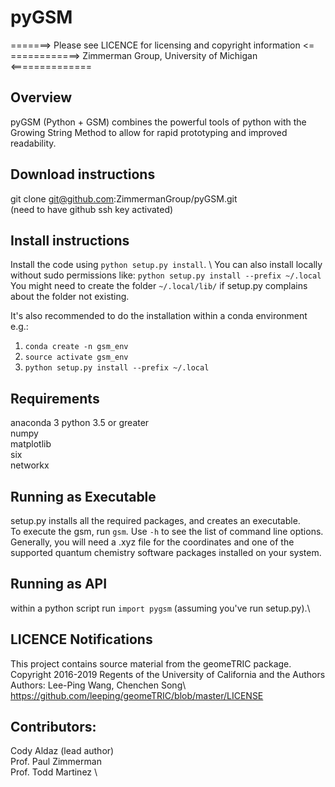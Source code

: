 # pyGSM

=======> Please see LICENCE for licensing and copyright information <= \
============> Zimmerman Group, University of Michigan  <==============

## Overview
pyGSM (Python + GSM) combines the powerful tools of python with the
Growing String Method to allow for rapid prototyping and improved
readability.

## Download instructions
git clone git@github.com:ZimmermanGroup/pyGSM.git\
(need to have github ssh key activated) 

## Install instructions

Install the code using `python setup.py install`. \ 
You can also install locally without sudo permissions like:
`python setup.py install --prefix ~/.local`
You might need to create the folder `~/.local/lib/` if setup.py complains about the folder not existing.

It's also recommended to do the installation within a conda environment e.g.:
   1. `conda create -n gsm_env`
   2. `source activate gsm_env`
   3. `python setup.py install --prefix ~/.local`


## Requirements 
anaconda 3 
python 3.5 or greater\
numpy\
matplotlib\
six\
networkx

## Running as Executable
setup.py installs all the required packages, and creates an executable.  \
To execute the gsm, run `gsm`. Use `-h` to see the list of command line options.
Generally, you will need a .xyz file for the coordinates and one of the supported quantum chemistry software packages installed on your system.

## Running as API
within a python script run `import pygsm` (assuming you've run setup.py).\


## LICENCE Notifications
This project contains source material from the geomeTRIC package.\
Copyright 2016-2019 Regents of the University of California and the Authors\
Authors: Lee-Ping Wang, Chenchen Song\ 
https://github.com/leeping/geomeTRIC/blob/master/LICENSE


## Contributors: 
Cody Aldaz (lead author) \
Prof. Paul Zimmerman \
Prof. Todd Martinez \

